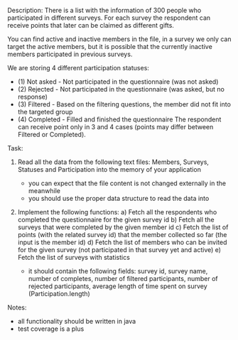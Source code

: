 
Description:
There is a list with the information of 300 people who participated in different surveys.
For each survey the respondent can receive points that later can be claimed as different gifts.

You can find active and inactive members in the file, in a survey we only can target the active members,
but it is possible that the currently inactive members participated in previous surveys.

We are storing 4 different participation statuses:
- (1) Not asked - Not participated in the questionnaire (was not asked)
- (2) Rejected - Not participated in the questionnaire (was asked, but no response)
- (3) Filtered - Based on the filtering questions, the member did not fit into the targeted group
- (4) Completed - Filled and finished the questionnaire
  The respondent can receive point only in 3 and 4 cases (points may differ between Filtered or Completed).



Task:
1. Read all the data from the following text files: Members, Surveys, Statuses and Participation into the memory of your application
    - you can expect that the file content is not changed externally in the meanwhile
    - you should use the proper data structure to read the data into

2. Implement the following functions:
   a) Fetch all the respondents who completed the questionnaire for the given survey id
   b) Fetch all the surveys that were completed by the given member id
   c) Fetch the list of points (with the related survey id) that the member collected so far (the input is the member id)
   d) Fetch the list of members who can be invited for the given survey (not participated in that survey yet and active)
   e) Fetch the list of surveys with statistics
   - it should contain the following fields:
   survey id,
   survey name,
   number of completes,
   number of filtered participants,
   number of rejected participants,
   average length of time spent on survey (Participation.length)


Notes:
- all functionality should be written in java
- test coverage is a plus
